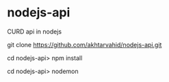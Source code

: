 # nodejs-api
CURD api in nodejs

git clone https://github.com/akhtarvahid/nodejs-api.git

cd nodejs-api> npm install

cd nodejs-api> nodemon
